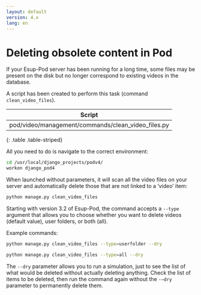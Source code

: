 ```yaml
---
layout: default
version: 4.x
lang: en
---
```


# Deleting obsolete content in Pod

If your Esup-Pod server has been running for a long time, some files may be present on the disk but no longer correspond to existing videos in the database.

A script has been created to perform this task (command `clean_video_files`).

| Script                                             |
|----------------------------------------------------|
| pod/video/management/commands/clean_video_files.py |
{: .table .table-striped}

All you need to do is navigate to the correct environment:

```bash
cd /usr/local/django_projects/podv4/
workon django_pod4
```

When launched without parameters, it will scan all the video files on your server and automatically delete those that are not linked to a ‘video’ item:

```bash
python manage.py clean_video_files
```

Starting with version 3.2 of Esup-Pod, the command accepts a `--type` argument that allows you to choose whether you want to delete videos (default value), user folders, or both (all).

Example commands:

```bash
python manage.py clean_video_files --type=userfolder --dry

python manage.py clean_video_files --type=all --dry
```

The `--dry` parameter allows you to run a simulation, just to see the list of what would be deleted without actually deleting anything.
Check the list of items to be deleted, then run the command again without the `-–dry` parameter to permanently delete them.
